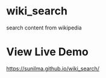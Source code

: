 # wiki_search
search content from wikipedia

# View Live Demo
https://sunilma.github.io/wiki_search/
